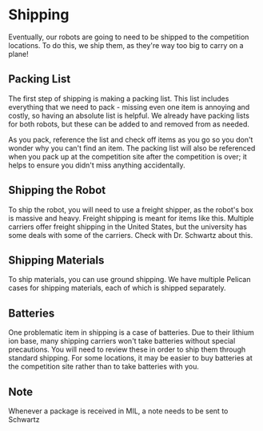 # Shipping

Eventually, our robots are going to need to be shipped to the competition locations.
To do this, we ship them, as they're way too big to carry on a plane!

## Packing List

The first step of shipping is making a packing list. This list includes everything
that we need to pack - missing even one item is annoying and costly, so having
an absolute list is helpful. We already have packing lists for both robots, but
these can be added to and removed from as needed.

As you pack, reference the list and check off items as you go so you don't wonder
why you can't find an item. The packing list will also be referenced when you
pack up at the competition site after the competition is over; it helps to ensure
you didn't miss anything accidentally.

## Shipping the Robot

To ship the robot, you will need to use a freight shipper, as the robot's box
is massive and heavy. Freight shipping is meant for items like this. Multiple
carriers offer freight shipping in the United States, but the university has some
deals with some of the carriers. Check with Dr. Schwartz about this.

## Shipping Materials

To ship materials, you can use ground shipping. We have multiple Pelican cases
for shipping materials, each of which is shipped separately.

## Batteries

One problematic item in shipping is a case of batteries. Due to their lithium
ion base, many shipping carriers won't take batteries without special precautions.
You will need to review these in order to ship them through standard shipping.
For some locations, it may be easier to buy batteries at the competition site
rather than to take batteries with you.

## Note

Whenever a package is received in MIL, a note needs to be sent to Schwartz
